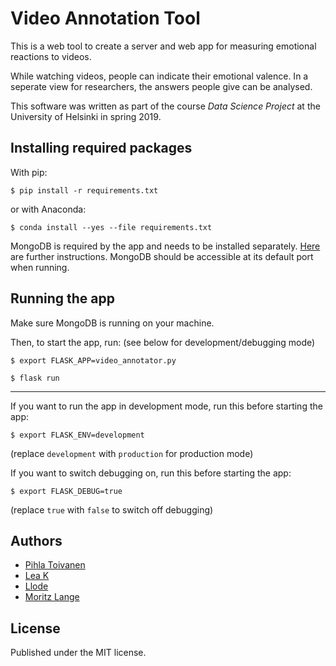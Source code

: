 # Video Annotation Tool
This is a web tool to create a server and web app for measuring emotional reactions to videos.

While watching videos, people can indicate their emotional valence. In a seperate view for researchers, the answers people give can be analysed.

This software was written as part of the course _Data Science Project_ at the University of Helsinki in spring 2019.

## Installing required packages

With pip:

```
$ pip install -r requirements.txt
```

or with Anaconda:

```
$ conda install --yes --file requirements.txt
```

MongoDB is required by the app and needs to be installed separately. [Here](https://docs.mongodb.com/manual/administration/install-community/) are further instructions. MongoDB should be accessible at its default port when running.

## Running the app

Make sure MongoDB is running on your machine.

Then, to start the app, run: (see below for development/debugging mode)

```
$ export FLASK_APP=video_annotator.py

$ flask run
```
----------------
If you want to run the app in development mode, run this before starting the app:

```
$ export FLASK_ENV=development
```
(replace ``development`` with ``production`` for production mode)

If you want to switch debugging on, run this before starting the app:
```
$ export FLASK_DEBUG=true
```
(replace ``true`` with ``false`` to switch off debugging)

## Authors
* [Pihla Toivanen](https://github.com/UMTti)
* [Lea K](https://github.com/xtabentun)
* [Llode](https://github.com/Llode)
* [Moritz Lange](https://github.com/moritzlange)

## License
Published under the MIT license.
